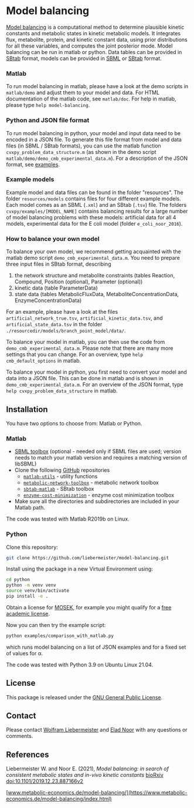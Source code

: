 Model balancing
===============

[Model balancing](https://www.metabolic-economics.de/model-balancing/index.html) is a computational method to
determine plausible kinetic constants and metabolic states in kinetic metabolic models. It integrates flux,
metabolite, protein, and kinetic constant data, using prior distributions for all these variables, and
computes the joint posterior mode.
Model balancing can be run in matlab or python. Data tables can be provided in [SBtab](https://www.sbtab.net)
format, models can be provided in  [SBML](http://sbml.org) or  [SBtab](https://www.sbtab.net) format.

### Matlab
To run model balancing in matlab, please have a look at the demo scripts in `matlab/demo` and adjust them to your model and data.
For HTML documentation of the matlab code, see `matlab/doc`. For help in matlab, please type `help model-balancing`.

### Python and JSON file format
To run model balancing in python, your model and input data need to be encoded in a JSON file.
To generate this file format from model and data files (in SBML / SBtab formats),
you can use the matlab function `cvxpy_problem_data_structure.m`
(as shown in the demo script `matlab/demo/demo_cmb_experimental_data.m`).
For a description of the JSON format, see [examples](examples).

### Example models
Example model and data files can be found in the folder "resources". 
The folder `resources/models` contains files for four different example models. 
Each model comes as an SBML (`.xml`) and an SBtab (`.tsv`) file. 
The folders `cvxpy/examples/[MODEL_NAME]` contains balancing results for a large number of model balancing problems
with these models: artificial data for all 4 models, experimental data for the E coli model (folder `e_coli_noor_2016`).

### How to balance your own model
To balance your own model, we recommend getting acquainted with the matlab demo script `demo_cmb_experimental_data.m`.
You need to prepare three input files in SBtab format, describing

1. the network structure and metabolite constraints (tables Reaction, Compound, Position (optional), Parameter (optional))
2. kinetic data (table ParameterData)
3. state data (tables MetabolicFluxData, MetaboliteConcentrationData, EnzymeConcentrationData)

For an example, please have a look at the files `artificial_network_true.tsv`, `artificial_kinetic_data.tsv`,
and `artificial_state_data.tsv` in the folder `./resourcedir/models/branch_point_model/data/`.

To balance your model in matlab, you can then use the code from `demo_cmb_experimental_data.m`.
Please note that there are many more settings that you can change. For an overview, type `help cmb_default_options` in matlab.

To balance your model in python, you first need to convert your model and data into a JSON file.
This can be done in matlab and is shown in `demo_cmb_experimental_data.m`. For an overview of the JSON format,
type `help cvxpy_problem_data_structure` in matlab.

## Installation
You have two options to choose from: Matlab or Python.

### Matlab
- [SBML toolbox](http://sbml.org/Software/SBMLToolbox) (optional - needed only if SBML files are used;
  version needs to match your matlab version and  requires a matching version of libSBML)
- Clone the following [GitHub](https://github.com/liebermeister) repositories
    - [`matlab-utils`](https://github.com/liebermeister/matlab-utils) - utility functions
    - [`metabolic-network-toolbox`](https://github.com/liebermeister/metabolic-network-toolbox) - metabolic network toolbox
    - [`sbtab-matlab`](https://github.com/liebermeister/sbtab-matlab) - SBtab toolbox
    - [`enzyme-cost-minimization`](https://github.com/liebermeister/enzyme-cost-minimization) - enzyme cost minimization toolbox
- Make sure all the directories and subdirectories are included in your Matlab path.

The code was tested with Matlab R2019b on Linux. 
### Python
Clone this repository:
```bash
git clone https://github.com/liebermeister/model-balancing.git
```
Install using the package in a new Virtual Environment using:
```bash
cd python
python -m venv venv
source venv/bin/activate
pip install -e .
```
Obtain a license for [MOSEK](https://www.mosek.com/), for example you might qualify for a
[free academic license](https://www.mosek.com/products/academic-licenses/).

Now you can then try the example script:
```bash
python examples/comparison_with_matlab.py
```
which runs model balancing on a list of JSON examples and for a fixed set of values for α.

The code was tested with Python 3.9 on Ubuntu Linux 21.04. 

## License
This package is released under the [GNU General Public License](LICENSE).

## Contact
Please contact [Wolfram Liebermeister](mailto:wolfram.liebermeister@gmail.com)
and [Elad Noor](mailto:elad.noor@weizmann.ac.il) with any questions or comments.

## References
Liebermeister W. and Noor E. (2021), *Model balancing: in search of consistent
metabolic states and in-vivo kinetic constants*
[bioRxiv doi:10.1101/2019.12.23.887166v2](https://www.biorxiv.org/content/10.1101/2019.12.23.887166v2)

[www.metabolic-economics.de/model-balancing/](https://www.metabolic-economics.de/model-balancing/index.html)